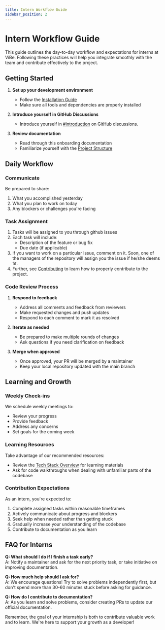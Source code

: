 ```yaml
---
title: Intern Workflow Guide
sidebar_position: 2
---
```


# Intern Workflow Guide

This guide outlines the day-to-day workflow and expectations for interns at ViBe. Following these practices will help you integrate smoothly with the team and contribute effectively to the project.

## Getting Started

1. **Set up your development environment**
   - Follow the [Installation Guide](../getting-started/intro.md)
   - Make sure all tools and dependencies are properly installed
   
2. **Introduce yourself in GitHub Discussions**
    - Introduce yourself in [#introduction](https://github.com/continuousactivelearning/vibe/discussions/249) on GitHub discussions.
   
4. **Review documentation**
   - Read through this onboarding documentation
   - Familiarize yourself with the [Project Structure](../getting-started/project-structure.md)

## Daily Workflow

### Communicate
Be prepared to share:

1. What you accomplished yesterday
2. What you plan to work on today
3. Any blockers or challenges you're facing

### Task Assignment

1. Tasks will be assigned to you through github issues
2. Each task will include:
   - Description of the feature or bug fix
   - Due date (if applicable)
3. If you want to work on a particular Issue, comment on it. Soon, one of the managers of the repository will assign you the issue if he/she deems fit. 
4. Further, see [Contributing](../category/how-to-contribute.md) to learn how to properly contribute to the project.

### Code Review Process

1. **Respond to feedback**
   - Address all comments and feedback from reviewers
   - Make requested changes and push updates
   - Respond to each comment to mark it as resolved

2. **Iterate as needed**
   - Be prepared to make multiple rounds of changes
   - Ask questions if you need clarification on feedback

3. **Merge when approved**
   - Once approved, your PR will be merged by a maintainer
   - Keep your local repository updated with the main branch

## Learning and Growth

### Weekly Check-ins

We schedule weekly meetings to:
- Review your progress
- Provide feedback
- Address any concerns
- Set goals for the coming week

### Learning Resources

Take advantage of our recommended resources:
- Review the [Tech Stack Overview](./tech-stack.md) for learning materials
- Ask for code walkthroughs when dealing with unfamiliar parts of the codebase

### Contribution Expectations

As an intern, you're expected to:
1. Complete assigned tasks within reasonable timeframes
2. Actively communicate about progress and blockers
3. Seek help when needed rather than getting stuck
4. Gradually increase your understanding of the codebase
5. Contribute to documentation as you learn

## FAQ for Interns

**Q: What should I do if I finish a task early?**  
A: Notify a maintainer and ask for the next priority task, or take initiative on improving documentation.

**Q: How much help should I ask for?**  
A: We encourage questions! Try to solve problems independently first, but don't spend more than 30-60 minutes stuck before asking for guidance.

**Q: How do I contribute to documentation?**  
A: As you learn and solve problems, consider creating PRs to update our official documentation.

Remember, the goal of your internship is both to contribute valuable work and to learn. We're here to support your growth as a developer!
